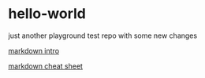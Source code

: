 # hello-world
just another playground test repo
with some new changes

[markdown intro](https://daringfireball.net/projects/markdown/)

[markdown cheat sheet](https://github.com/adam-p/markdown-here/wiki/Markdown-Cheatsheet)
